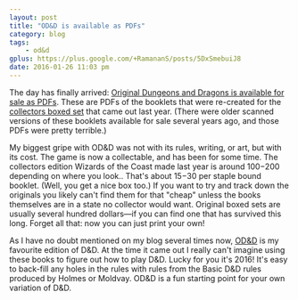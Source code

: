 ```yaml
---
layout: post
title: "OD&D is available as PDFs"
category: blog
tags:
    - od&d
gplus: https://plus.google.com/+RamananS/posts/5DxSmebuiJ8
date: 2016-01-26 11:03 pm
---
```


The day has finally arrived: [Original Dungeons and Dragons is available for sale as PDFs][0]. These are PDFs of the booklets that were re-created for the [collectors boxed set][1] that came out last year. (There were older scanned versions of these booklets available for sale several years ago, and those PDFs were pretty terrible.)

My biggest gripe with OD&D was not with its rules, writing, or art, but with its cost. The game is now a collectable, and has been for some time. The collectors edition Wizards of the Coast made last year is around $100-$200 depending on where you look.. That's about $15-$30 per staple bound booklet. (Well, you get a nice box too.) If you want to try and track down the originals you likely can't find them for that "cheap" unless the books themselves are in a state no collector would want. Original boxed sets are usually several hundred dollars—if you can find one that has survived this long. Forget all that: now you can just print your own!

As I have no doubt mentioned on my blog several times now, [OD&D][2] is my favourite edition of D&D. At the time it came out I really can't imagine using these books to figure out how to play D&D. Lucky for you it's 2016! It's easy to back-fill any holes in the rules with rules from the Basic D&D rules produced by Holmes or Moldvay. OD&D is a fun starting point for your own variation of D&D.

[0]: http://www.dmsguild.com/product/28306/ODD-Dungeons--Dragons-Original-Edition-0e?src=hottest_filtered&it=1&filters=45471
[1]: http://www.amazon.com/Premium-Original-Dungeons-Dragons-Roleplaying/dp/0786964650
[2]: /tag/od&d/
